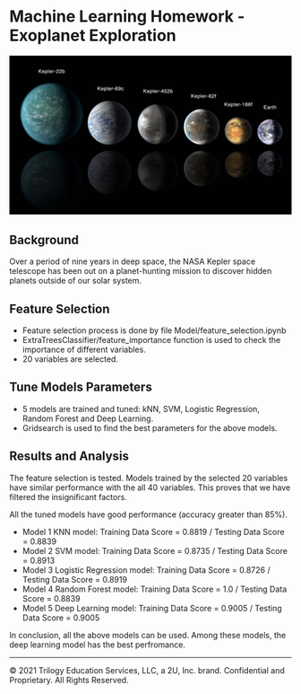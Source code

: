 # Machine Learning Homework - Exoplanet Exploration

![exoplanets.jpg](Images/exoplanets.jpg)

## Background

Over a period of nine years in deep space, the NASA Kepler space telescope has been out on a planet-hunting mission to discover hidden planets outside of our solar system.

## Feature Selection

* Feature selection process is done by file Model/feature_selection.ipynb
* ExtraTreesClassifier/feature_importance function is used to check the importance of different variables.
* 20 variables are selected.

## Tune Models Parameters

* 5 models are trained and tuned: kNN, SVM, Logistic Regression, Random Forest and Deep Learning.
* Gridsearch is used to find the best parameters for the above models.

## Results and Analysis

The feature selection is tested. Models trained by the selected 20 variables have similar performance with the all 40 variables. This proves that we have filtered the insignificant factors.

All the tuned models have good performance (accuracy greater than 85%).

* Model 1 KNN model: Training Data Score = 0.8819 / Testing Data Score = 0.8839
* Model 2 SVM model: Training Data Score = 0.8735 / Testing Data Score = 0.8913
* Model 3 Logistic Regression model: Training Data Score = 0.8726 / Testing Data Score = 0.8919
* Model 4 Random Forest model: Training Data Score = 1.0 / Testing Data Score = 0.8839
* Model 5 Deep Learning model: Training Data Score = 0.9005 / Testing Data Score = 0.9005

In conclusion, all the above models can be used. Among these models, the deep learning model has the best perfromance.

- - -

© 2021 Trilogy Education Services, LLC, a 2U, Inc. brand. Confidential and Proprietary. All Rights Reserved.
